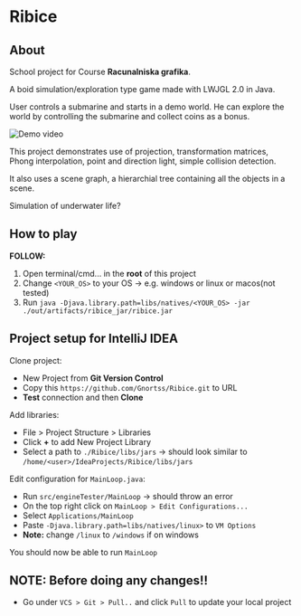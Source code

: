 # Ribice
## About

School project for Course **Racunalniska grafika**.

A boid simulation/exploration type game made with LWJGL 2.0 in Java.

User controls a submarine and starts in a demo world. He can explore the world by controlling the submarine
and collect coins as a bonus.

![Demo video](https://github.com/Gnortss/Ribice/blob/master/demo.gif)

This project demonstrates use of projection, transformation matrices, Phong interpolation,
point and direction light, simple collision detection.

It also uses a scene graph, a hierarchial tree containing all the objects in a scene.

Simulation of underwater life?

## How to play
 
 **FOLLOW:**
 1. Open terminal/cmd... in the **root** of this project
 2. Change ```<YOUR_OS>``` to your OS -> e.g. windows or linux or macos(not tested)
 3. Run ```java -Djava.library.path=libs/natives/<YOUR_OS> -jar ./out/artifacts/ribice_jar/ribice.jar```

## Project setup for IntelliJ IDEA

Clone project:

 - New Project from **Git Version Control**
 - Copy this ```https://github.com/Gnortss/Ribice.git``` to URL
 - **Test** connection and then **Clone**
 
Add libraries:

 - File > Project Structure > Libraries
 - Click **+** to add New Project Library
 - Select a path to ```./Ribice/libs/jars``` -> should look similar to ```/home/<user>/IdeaProjects/Ribice/libs/jars```
 
Edit configuration for ```MainLoop.java```:

 - Run ```src/engineTester/MainLoop``` -> should throw an error
 - On the top right click on ```MainLoop > Edit Configurations...```
 - Select ```Applications/MainLoop```
 - Paste ```-Djava.library.path=libs/natives/linux>``` to ```VM Options```
 - **Note:** change ```/linux``` to ```/windows``` if on windows
 
 You should now be able to run ```MainLoop```

## NOTE: Before doing any changes!!

 - Go under ```VCS > Git > Pull..``` and click ```Pull``` to update your local project
 
